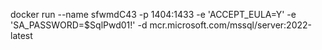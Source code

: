  docker run --name sfwmdC43 -p 1404:1433 -e 'ACCEPT_EULA=Y' -e 'SA_PASSWORD=$SqlPwd01!' -d mcr.microsoft.com/mssql/server:2022-latest
